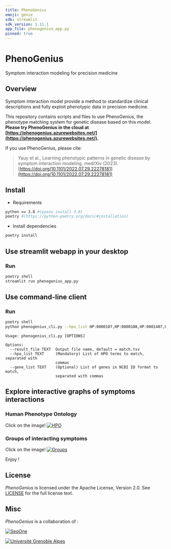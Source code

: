 ```yaml
---
title: PhenoGenius
emoji: genie
sdk: streamlit
sdk_version: 1.11.1
app_file: phenogenius_app.py
pinned: true
---
```


# PhenoGenius

Symptom interaction modeling for precision medicine

## Overview

Symptom interaction model provide a method to standardize clinical descriptions and fully exploit phenotypic data in precision medicine.

This repository contains scripts and files to use PhenoGenius, the phenotype matching system for genetic disease based on this model. **Please try PhenoGenius in the cloud at [https://phenogenius.azurewebsites.net/](https://phenogenius.azurewebsites.net/).**

If you use PhenoGenius, please cite:
> Yauy et al., Learning phenotypic patterns in genetic disease by symptom interaction modeling. medrXiv (2023). [https://doi.org/10.1101/2022.07.29.22278181](https://doi.org/10.1101/2022.07.29.22278181)

## Install

- Requirements

```bash
python == 3.8 #(pyenv install 3.8)
poetry #(https://python-poetry.org/docs/#installation)
```

- Install dependencies

```bash
poetry install
```

## Use streamlit webapp in your desktop

### Run

```bash
poetry shell
streamlit run phenogenius_app.py
```

## Use command-line client

### Run

```bash
poetry shell
python phenogenius_cli.py --hpo_list HP:0000107,HP:0000108,HP:0001407,HP:0005562 --result_file PKD1.tsv
```
```
Usage: phenogenius_cli.py [OPTIONS]

Options:
  --result_file TEXT  Output file name, default = match.tsv
  --hpo_list TEXT     (Mandatory) List of HPO terms to match, separated with
                      commas
  --gene_list TEXT    (Optional) List of genes in NCBI ID format to match,
                      separated with commas
```

## Explore interactive graphs of symptoms interactions

### Human Phenotype Ontology

Click on the image!
[![HPO](data/graph/onto_image.png)](https://ouestware.gitlab.io/retina/beta/#/graph/?url=https%3A%2F%2Fraw.githubusercontent.com%2Fkyauy%2FPhenoGenius%2Fmain%2Fdata%2Fgraph%2Fontology.gexf&r=v&n=n3453&sa=r&ca=f&st[]=n&st[]=f)

### Groups of interacting symptoms

Click on the image!
[![Groups](data/graph/group_image.png)](https://ouestware.gitlab.io/retina/beta/#/graph/?url=https%3A%2F%2Fraw.githubusercontent.com%2Fkyauy%2FPhenoGenius%2Fmain%2Fdata%2Fgraph%2F390groups.gexf&r=v&n=n16738&sa=r&ca[]=f&ca[]=l&st=f&ls=5oGenius%2Fmain%2Fdata%2Fgraph%2Fontology.gexf&r=v&n=n3453&sa=r&ca=f&st[]=n&st[]=f)

Enjoy !

## License

*PhenoGenius* is licensed under the Apache License, Version 2.0. See [LICENSE](LICENSE) for the full license text.

## Misc

*PhenoGenius* is a collaboration of :

[![SeqOne](data/img/logo-seqone.png)](https://seqone.com/)

[![Université Grenoble Alpes](data/img/logo-uga.png)](https://iab.univ-grenoble-alpes.fr/)
